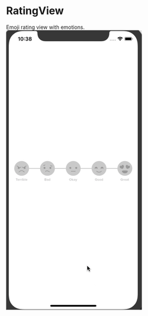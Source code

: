 # RatingView
Emoji rating view with emotions.
![](https://github.com/ishwar083/RatingView/blob/master/RatingView/Source/ratingVIew.gif)
